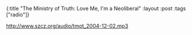 {:title "The Ministry of Truth: Love Me, I'm a Neoliberal"
:layout :post
:tags  ["radio"]}

<http://www.szcz.org/audio/tmot_2004-12-02.mp3>

